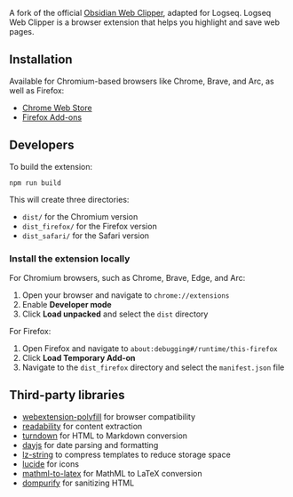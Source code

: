 A fork of the official [Obsidian Web Clipper](https://github.com/obsidianmd/obsidian-clipper), adapted for Logseq. Logseq Web Clipper is a browser extension that helps you highlight and save web pages. 

## Installation
Available for Chromium-based browsers like Chrome, Brave, and Arc, as well as Firefox:
- [Chrome Web Store](https://chromewebstore.google.com/detail/logseq-web-clipper/fhjehofpeafndgabgbehflkncpmdldgg)  
- [Firefox Add-ons](https://addons.mozilla.org/en-US/firefox/addon/logseq-web-clipper/?utm_source=addons.mozilla.org&utm_medium=referral&utm_content=search)

## Developers

To build the extension:

```
npm run build
```

This will create three directories:
- `dist/` for the Chromium version
- `dist_firefox/` for the Firefox version
- `dist_safari/` for the Safari version

### Install the extension locally

For Chromium browsers, such as Chrome, Brave, Edge, and Arc:

1. Open your browser and navigate to `chrome://extensions`
2. Enable **Developer mode**
3. Click **Load unpacked** and select the `dist` directory

For Firefox:

1. Open Firefox and navigate to `about:debugging#/runtime/this-firefox`
2. Click **Load Temporary Add-on**
3. Navigate to the `dist_firefox` directory and select the `manifest.json` file

## Third-party libraries

- [webextension-polyfill](https://github.com/mozilla/webextension-polyfill) for browser compatibility
- [readability](https://github.com/mozilla/readability) for content extraction
- [turndown](https://github.com/mixmark-io/turndown) for HTML to Markdown conversion
- [dayjs](https://github.com/iamkun/dayjs) for date parsing and formatting
- [lz-string](https://github.com/pieroxy/lz-string) to compress templates to reduce storage space
- [lucide](https://github.com/lucide-icons/lucide) for icons
- [mathml-to-latex](https://github.com/asnunes/mathml-to-latex) for MathML to LaTeX conversion
- [dompurify](https://github.com/cure53/DOMPurify) for sanitizing HTML
